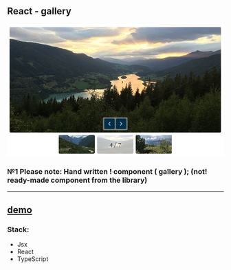 ## React - gallery

<div align="center"><img src="https://github.com/juliaDooby/React-gallery/blob/main/galleryShot.JPG" width="100%" height="20%"></img></div>

### №1 Please note: Hand written ! component ( gallery ); (not! ready-made component from the library)
---

[demo](https://wolf-gallery-indol.vercel.app)
---

### Stack: 

* Jsx
* React
* TypeScript

